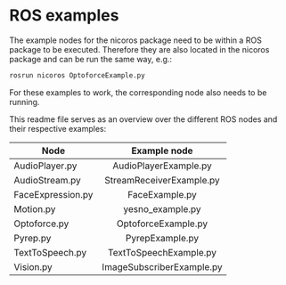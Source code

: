# ROS examples

The example nodes for the nicoros package need to be within a ROS package to be executed. Therefore they are also located in the nicoros package and can be run the same way, e.g.:

```bash
rosrun nicoros OptoforceExample.py
```

For these examples to work, the corresponding node also needs to be running.

This readme file serves as an overview over the different ROS nodes and their respective examples:

|Node|Example node|
|----|:-------:|
|AudioPlayer.py|AudioPlayerExample.py|
|AudioStream.py|StreamReceiverExample.py|
|FaceExpression.py|FaceExample.py|
|Motion.py|yesno_example.py|
|Optoforce.py|OptoforceExample.py|
|Pyrep.py|PyrepExample.py|
|TextToSpeech.py|TextToSpeechExample.py|
|Vision.py|ImageSubscriberExample.py|

